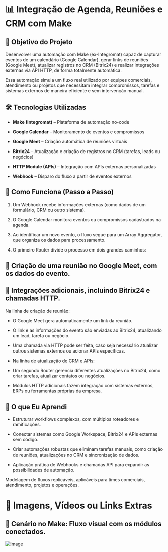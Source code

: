 # 📊 Integração de Agenda, Reuniões e CRM com Make

## 🎯 Objetivo do Projeto
Desenvolver uma automação com Make (ex-Integromat) capaz de capturar eventos de um calendário (Google Calendar), gerar links de reuniões (Google Meet), atualizar registros no CRM (Bitrix24) e realizar integrações externas via API HTTP, de forma totalmente automática.

Essa automação simula um fluxo real utilizado por equipes comerciais, atendimento ou projetos que necessitam integrar compromissos, tarefas e sistemas externos de maneira eficiente e sem intervenção manual.

## 🛠️ Tecnologias Utilizadas
* **Make (Integromat)** – Plataforma de automação no-code

* **Google Calendar** – Monitoramento de eventos e compromissos

* **Google Meet** – Criação automática de reuniões virtuais

* **Bitrix24** – Atualização e criação de registros no CRM (tarefas, leads ou negócios)

* **HTTP Module (APIs)** – Integração com APIs externas personalizadas

* **Webhook** – Disparo do fluxo a partir de eventos externos

## 🚀 Como Funciona (Passo a Passo)
1. Um Webhook recebe informações externas (como dados de um formulário, CRM ou outro sistema).

2. O Google Calendar monitora eventos ou compromissos cadastrados na agenda.

3. Ao identificar um novo evento, o fluxo segue para um Array Aggregator, que organiza os dados para processamento.

4. O primeiro Router divide o processo em dois grandes caminhos:

## 🔗 Criação de uma reunião no Google Meet, com os dados do evento.

## 🔄 Integrações adicionais, incluindo Bitrix24 e chamadas HTTP.

Na linha de criação de reunião:

* O Google Meet gera automaticamente um link da reunião.

* O link e as informações do evento são enviadas ao Bitrix24, atualizando um lead, tarefa ou negócio.

* Uma chamada via HTTP pode ser feita, caso seja necessário atualizar outros sistemas externos ou acionar APIs específicas.

* Na linha de atualização de CRM e APIs:

* Um segundo Router gerencia diferentes atualizações no Bitrix24, como criar tarefas, atualizar contatos ou negócios.

* Módulos HTTP adicionais fazem integração com sistemas externos, ERPs ou ferramentas próprias da empresa.

## 🧠 O que Eu Aprendi
* Estruturar workflows complexos, com múltiplos roteadores e ramificações.

* Conectar sistemas como Google Workspace, Bitrix24 e APIs externas sem código.

* Criar automações robustas que eliminam tarefas manuais, como criação de reuniões, atualizações no CRM e sincronização de dados.

* Aplicação prática de Webhooks e chamadas API para expandir as possibilidades de automação.

Modelagem de fluxos replicáveis, aplicáveis para times comerciais, atendimento, projetos e operações.

# 🔗 Imagens, Vídeos ou Links Extras

## 🧠 Cenário no Make: Fluxo visual com os módulos conectados.
![image](https://github.com/user-attachments/assets/9f82dca1-2126-41ca-a3e7-773214c53dbe)
